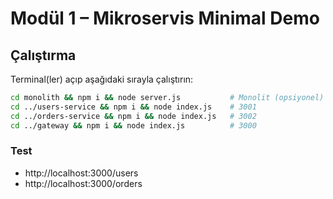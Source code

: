 
# Modül 1 – Mikroservis Minimal Demo

## Çalıştırma
Terminal(ler) açıp aşağıdaki sırayla çalıştırın:

```bash
cd monolith && npm i && node server.js           # Monolit (opsiyonel)
cd ../users-service && npm i && node index.js    # 3001
cd ../orders-service && npm i && node index.js   # 3002
cd ../gateway && npm i && node index.js          # 3000
```

### Test
- http://localhost:3000/users
- http://localhost:3000/orders
